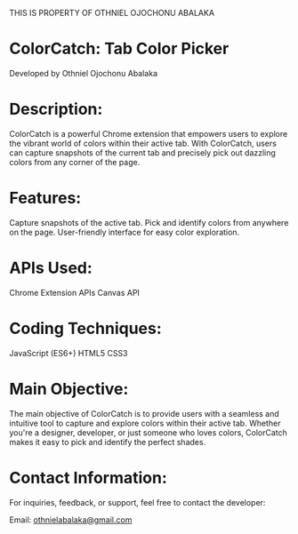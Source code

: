 THIS IS PROPERTY OF OTHNIEL OJOCHONU ABALAKA

# ColorCatch: Tab Color Picker
Developed by Othniel Ojochonu Abalaka

# Description:
ColorCatch is a powerful Chrome extension that empowers users to explore the vibrant world of colors within their active tab. With ColorCatch, users can capture snapshots of the current tab and precisely pick out dazzling colors from any corner of the page.

# Features:
Capture snapshots of the active tab.
Pick and identify colors from anywhere on the page.
User-friendly interface for easy color exploration.

# APIs Used:
Chrome Extension APIs
Canvas API

# Coding Techniques:
JavaScript (ES6+)
HTML5
CSS3

# Main Objective:
The main objective of ColorCatch is to provide users with a seamless and intuitive tool to capture and explore colors within their active tab. Whether you're a designer, developer, or just someone who loves colors, ColorCatch makes it easy to pick and identify the perfect shades.

# Contact Information:
For inquiries, feedback, or support, feel free to contact the developer:

Email: othnielabalaka@gmail.com

